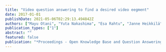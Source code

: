 ```yaml
---
title: "Video question answering to find a desired video eegment"
date: 2017-01-01
publishDate: 2021-05-06T02:29:13.494842Z
authors: ["Mayu Otani", "Yuta Nakashima", "Esa Rahtu", "Janne Heikkilä"]
publication_types: ["1"]
abstract: ""
featured: false
publication: "*Proceedings - Open Knowledge Base and Question Answering Workshop at SIGIR*"
---
```


